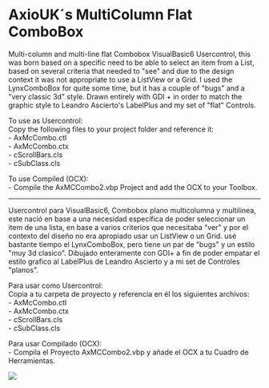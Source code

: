 # AxioUK´s MultiColumn Flat ComboBox

Multi-column and multi-line flat Combobox VisualBasic6 Usercontrol, this was born based on a specific need to be able to select an item from a List, based on several criteria that needed to "see" and due to the design context it was not appropriate to use a ListView or a Grid. I used the LynxComboBox for quite some time, but it has a couple of "bugs" and a "very classic 3d" style. Drawn entirely with GDI + in order to match the graphic style to Leandro Ascierto's LabelPlus and my set of "flat" Controls.

To use as Usercontrol:  
Copy the following files to your project folder and reference it:  
\- AxMcCombo.ctl  
\- AxMcCombo.ctx  
\- cScrollBars.cls  
\- cSubClass.cls

To use Compiled (OCX):  
\- Compile the AxMCCombo2.vbp Project and add the OCX to your Toolbox.

---

Usercontrol para VisualBasic6, Combobox plano multicolumna y multilinea, este nació en base a una necesidad específica de poder seleccionar un item de una lista, en base a varios criterios que necesitaba "ver" y por el contexto del diseño no era apropiado usar un ListView o un Grid. usé bastante tiempo el LynxComboBox, pero tiene un par de "bugs" y un estilo "muy 3d clasico". Dibujado enteramente con GDI+ a fin de poder empatar el estilo grafico al LabelPlus de Leandro Ascierto y a mi set de Controles "planos". 

Para usar como Usercontrol:  
Copia a tu carpeta de proyecto y referencia en él los siguientes archivos:  
\- AxMcCombo.ctl  
\- AxMcCombo.ctx  
\- cScrollBars.cls  
\- cSubClass.cls

Para usar Compilado (OCX):  
\- Compila el Proyecto AxMCCombo2.vbp y añade el OCX a tu Cuadro de Herramientas.

![](https://user-images.githubusercontent.com/61160830/143620420-cb1045f5-f713-4309-acbf-75aa2c16d9e3.png)
